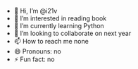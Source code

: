 - 👋 Hi, I’m @i21v
- 👀 I’m interested in reading book
- 🌱 I’m currently learning Python
- 💞️ I’m looking to collaborate on next year
- 📫 How to reach me none
- 😄 Pronouns: no
- ⚡ Fun fact: no

<!---
i21v/i21v is a ✨ special ✨ repository because its `README.md` (this file) appears on your GitHub profile.
You can click the Preview link to take a look at your changes.
--->
